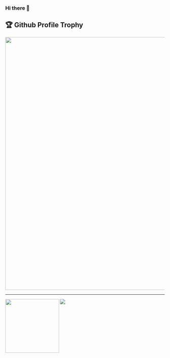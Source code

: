 ### Hi there 👋

<!--
**Tonio635/Tonio635** is a ✨ _special_ ✨ repository because its `README.md` (this file) appears on your GitHub profile.

Here are some ideas to get you started:

- 🔭 I’m currently working on ...
- 🌱 I’m currently learning ...
- 👯 I’m looking to collaborate on ...
- 🤔 I’m looking for help with ...
- 💬 Ask me about ...
- 📫 How to reach me: ...
- 😄 Pronouns: ...
- ⚡ Fun fact: ...
-->

<h2>🏆 Github Profile Trophy</h2>
<img width=800 src="https://github-profile-trophy.vercel.app/?username=Tonio635&column=8&theme=onedark&no-frame=true"/>



---

<div>
  <img height="170" align="left" src="https://github-readme-stats.vercel.app/api?username=Tonio635&show_icons=true&theme=dark&count_private=true&include_all_commits=true" />
  <img src="https://github-readme-stats.vercel.app/api/top-langs/?username=Tonio635&layout=compact&theme=dark&langs_count=10" />
</div>
